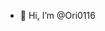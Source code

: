 - 👋 Hi, I’m @Ori0116


<!---
Ori0116/Ori0116 is a ✨ special ✨ repository because its `README.md` (this file) appears on your GitHub profile.
You can click the Preview link to take a look at your changes.
--->
